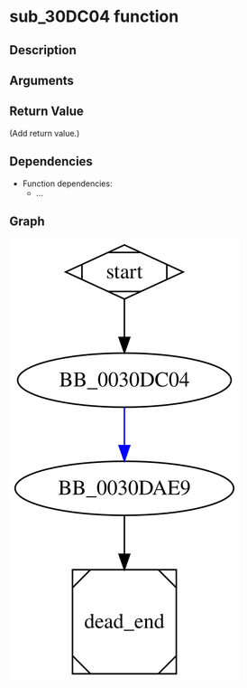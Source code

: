 # sub_30DC04 function

## Description


## Arguments


## Return Value

(Add return value.)

## Dependencies

* Function dependencies:
  * ...

## Graph

![sub_30DC04 Graph](../svg/sub_30DC04.svg "sub_30DC04 Graph")

